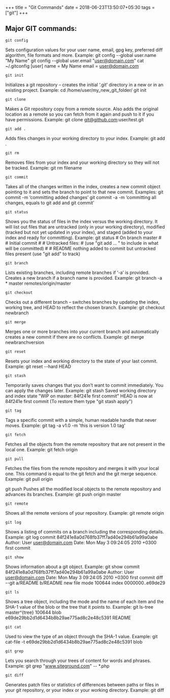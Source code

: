 +++
title = "Git Commands"
date = 2018-06-23T13:50:07+05:30
tags = ["git"]
+++

## Major GIT commands:

``` 
git config
```

Sets configuration values for your user name, email, gpg key, preferred diff algorithm, file formats and more. Example: git config --global user.name "My Name" git config --global user.email "user@domain.com" cat ~/.gitconfig [user] name = My Name email = user@domain.com

``` 
git init
```

Initializes a git repository – creates the initial ‘.git’ directory in a new or in an existing project. Example: cd /home/user/my_new_git_folder/ git init

``` 
git clone
```

Makes a Git repository copy from a remote source. Also adds the original location as a remote so you can fetch from it again and push to it if you have permissions. Example: git clone git@github.com:user/test.git

``` 
git add .
```

Adds files changes in your working directory to your index. Example: git add .

``` 
git rm
```

Removes files from your index and your working directory so they will not be tracked. Example: git rm filename

``` 
git commit
```

Takes all of the changes written in the index, creates a new commit object pointing to it and sets the branch to point to that new commit. Examples: git commit -m ‘committing added changes’ git commit -a -m ‘committing all changes, equals to git add and git commit’

``` 
git status
```

Shows you the status of files in the index versus the working directory. It will list out files that are untracked (only in your working directory), modified (tracked but not yet updated in your index), and staged (added to your index and ready for committing). Example: git status # On branch master # # Initial commit # # Untracked files: # (use "git add <file>... " to include in what will be committed) # # README nothing added to commit but untracked files present (use "git add" to track)

``` 
git branch
```

Lists existing branches, including remote branches if ‘-a’ is provided. Creates a new branch if a branch name is provided. Example: git branch -a * master remotes/origin/master

``` 
git checkout
```

Checks out a different branch – switches branches by updating the index, working tree, and HEAD to reflect the chosen branch. Example: git checkout newbranch

``` 
git merge
```

Merges one or more branches into your current branch and automatically creates a new commit if there are no conflicts. Example: git merge newbranchversion

``` 
git reset
```

Resets your index and working directory to the state of your last commit. Example: git reset --hard HEAD

``` 
git stash
```

Temporarily saves changes that you don’t want to commit immediately. You can apply the changes later. Example: git stash Saved working directory and index state "WIP on master: 84f241e first commit" HEAD is now at 84f241e first commit (To restore them type "git stash apply")

``` 
git tag
```

Tags a specific commit with a simple, human readable handle that never moves. Example: git tag -a v1.0 -m 'this is version 1.0 tag'

``` 
git fetch
```

Fetches all the objects from the remote repository that are not present in the local one. Example: git fetch origin

``` 
git pull
```

Fetches the files from the remote repository and merges it with your local one. This command is equal to the git fetch and the git merge sequence. Example: git pull origin

git push
Pushes all the modified local objects to the remote repository and advances its branches. Example: git push origin master

``` 
git remote
```

Shows all the remote versions of your repository. Example: git remote origin

``` 
git log
```

Shows a listing of commits on a branch including the corresponding details. Example: git log commit 84f241e8a0d768fb37ff7ad40e294b61a99a0abe Author: User <user@domain.com> Date: Mon May 3 09:24:05 2010 +0300 first commit

``` 
git show
```

Shows information about a git object. Example: git show commit 84f241e8a0d768fb37ff7ad40e294b61a99a0abe Author: User <user@domain.com> Date: Mon May 3 09:24:05 2010 +0300 first commit diff --git a/README b/README new file mode 100644 index 0000000..e69de29

``` 
git ls
```

Shows a tree object, including the mode and the name of each item and the SHA-1 value of the blob or the tree that it points to. Example: git ls-tree master^{tree} 100644 blob e69de29bb2d1d6434b8b29ae775ad8c2e48c5391 README

``` 
git cat
```

Used to view the type of an object through the SHA-1 value. Example: git cat-file -t e69de29bb2d1d6434b8b29ae775ad8c2e48c5391 blob

``` 
git grep
```

Lets you search through your trees of content for words and phrases. Example: git grep "www.siteground.com" -- *.php

``` 
git diff
```

Generates patch files or statistics of differences between paths or files in your git repository, or your index or your working directory. Example: git diff

